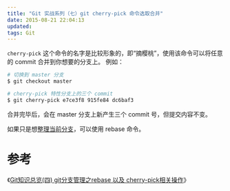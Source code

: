 ```yaml
---
title: "Git 实战系列（七）git cherry-pick 命令选取合并"
date: 2015-08-21 22:04:13
updated: 
tags: Git
---
```


`cherry-pick` 这个命令的名字是比较形象的，即“摘樱桃”，使用该命令可以将任意的 commit 合并到你想要的分支上。 例如：

```bash
# 切换到 master 分支
$ git checkout master

# cherry-pick 特性分支上的三个 commit
$ git cherry-pick e7ce3f8 915fe84 dc6baf3
```

合并完毕后，会在 master 分支上新产生三个 commit 号，但提交内容不变。

如果只是想[整理当前分支](/2015/08/20/git-rebase/)，可以使用 rebase 命令。

# 参考

《[Git知识总览(四) git分支管理之rebase 以及 cherry-pick相关操作](http://www.cnblogs.com/ludashi/p/8116434.html)》